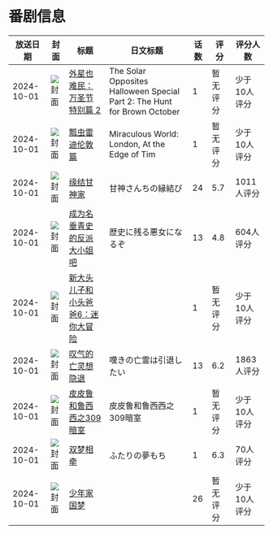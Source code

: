 # 番剧信息

|放送日期|封面|标题|日文标题|话数|评分|评分人数|
|---|---|---|---|---|---|---|
|2024-10-01|![封面](https://lain.bgm.tv/pic/cover/c/d2/d6/517177_50K80.jpg)|[外星也难民：万圣节特别篇 2](https://bangumi.tv/subject/517177)|The Solar Opposites Halloween Special Part 2: The Hunt for Brown October|1|暂无评分|少于10人评分|
|2024-10-01|![封面](https://lain.bgm.tv/pic/cover/c/9c/34/531924_a7D77.jpg)|[瓢虫雷迪伦敦篇](https://bangumi.tv/subject/531924)|Miraculous World: London, At the Edge of Tim|1|暂无评分|少于10人评分|
|2024-10-01|![封面](https://lain.bgm.tv/pic/cover/c/7b/b8/431370_jQu7j.jpg)|[缘结甘神家](https://bangumi.tv/subject/431370)|甘神さんちの縁結び|24|5.7|1011人评分|
|2024-10-01|![封面](https://lain.bgm.tv/pic/cover/c/6b/ca/449567_uN5U8.jpg)|[成为名垂青史的反派大小姐吧](https://bangumi.tv/subject/449567)|歴史に残る悪女になるぞ|13|4.8|604人评分|
|2024-10-01|![封面](https://lain.bgm.tv/pic/cover/c/7b/e1/478239_ffAYm.jpg)|[新大头儿子和小头爸爸6：迷你大冒险](https://bangumi.tv/subject/478239)||1|暂无评分|少于10人评分|
|2024-10-01|![封面](https://lain.bgm.tv/pic/cover/c/76/9a/481410_f635f.jpg)|[叹气的亡灵想隐退](https://bangumi.tv/subject/481410)|嘆きの亡霊は引退したい|13|6.2|1863人评分|
|2024-10-01|![封面](https://lain.bgm.tv/pic/cover/c/0c/5a/500104_7FZc7.jpg)|[皮皮鲁和鲁西西之309暗室](https://bangumi.tv/subject/500104)|皮皮鲁和鲁西西之309暗室|1|暂无评分|少于10人评分|
|2024-10-01|![封面](https://bangumi.tv/img/no_icon_subject.png)|[双梦相牵](https://bangumi.tv/subject/517253)|ふたりの夢もち|1|6.3|70人评分|
|2024-10-01|![封面](https://lain.bgm.tv/pic/cover/c/2a/44/526810_zg5Yk.jpg)|[少年家国梦](https://bangumi.tv/subject/526810)||26|暂无评分|少于10人评分|
